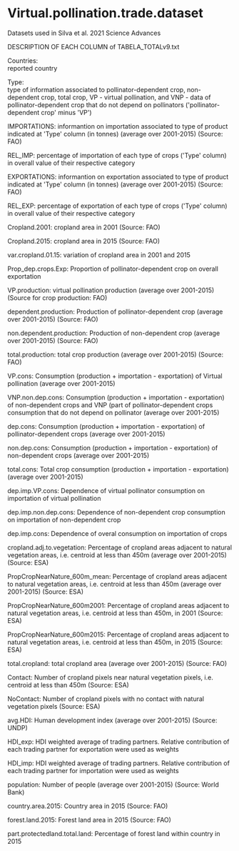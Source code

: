 # Virtual.pollination.trade.dataset
Datasets used in Silva et al. 2021 Science Advances

DESCRIPTION OF EACH COLUMN of TABELA_TOTALv9.txt	
	
Countries:	
reported country

Type: 	
type of information associated to pollinator-dependent crop, non-dependent crop, total crop, VP - virtual pollination, and VNP - data of pollinator-dependent crop that do not depend on pollinators ('pollinator-dependent crop' minus 'VP')

IMPORTATIONS:	informantion on importation associated to type of product indicated at 'Type' column (in tonnes) (average over 2001-2015) (Source: FAO)

REL_IMP:	percentage of importation of each type of crops ('Type' column) in overall value of their respective category

EXPORTATIONS:	informantion on exportation associated to type of product indicated at 'Type' column (in tonnes) (average over 2001-2015) (Source: FAO)

REL_EXP:	percentage of exportation of each type of crops ('Type' column) in overall value of their respective category

Cropland.2001:	cropland area in 2001 (Source: FAO)

Cropland.2015:	cropland area in 2015 (Source: FAO)

var.cropland.01.15:	variation of cropland area in 2001 and 2015

Prop_dep.crops.Exp:	Proportion of pollinator-dependent crop on overall exportation

VP.production:	virtual pollination production (average over 2001-2015) (Source for crop production: FAO)

dependent.production:	Production of pollinator-dependent crop (average over 2001-2015) (Source: FAO)

non.dependent.production:	Production of non-dependent crop (average over 2001-2015) (Source: FAO)

total.production:	total crop production (average over 2001-2015) (Source: FAO)
 
VP.cons:	Consumption (production + importation - exportation) of Virtual pollination  (average over 2001-2015)

VNP.non.dep.cons:	Consumption (production + importation - exportation) of non-dependent crops and VNP (part of pollinator-dependent crops consumption that do not depend on pollinator (average over 2001-2015)

dep.cons:	Consumption (production + importation - exportation) of pollinator-dependent crops (average over 2001-2015)

non.dep.cons:	Consumption (production + importation - exportation) of non-dependent crops (average over 2001-2015)

total.cons:	Total crop consumption (production + importation - exportation) (average over 2001-2015)

dep.imp.VP.cons:	Dependence of virtual pollinator consumption on importation of virtual pollination 

dep.imp.non.dep.cons:	Dependence of non-dependent crop consumption on importation of non-dependent crop

dep.imp.cons:	Dependence of overal consumption on importation of crops

cropland.adj.to.vegetation:	Percentage of cropland areas adjacent to natural vegetation areas, i.e. centroid at less than 450m (average over 2001-2015) (Source: ESA)

PropCropNearNature_600m_mean:	Percentage of cropland areas adjacent to natural vegetation areas, i.e. centroid at less than 450m (average over 2001-2015) (Source: ESA)

PropCropNearNature_600m2001:	Percentage of cropland areas adjacent to natural vegetation areas, i.e. centroid at less than 450m, in 2001 (Source: ESA)

PropCropNearNature_600m2015:	Percentage of cropland areas adjacent to natural vegetation areas, i.e. centroid at less than 450m, in 2015 (Source: ESA)

total.cropland:	total cropland area (average over 2001-2015) (Source: FAO)

Contact:	Number of cropland pixels near natural vegetation pixels, i.e. centroid at less than 450m (Source: ESA)

NoContact:	Number of cropland pixels with no contact with natural vegetation pixels (Source: ESA)

avg.HDI:	Human development index (average over 2001-2015) (Source: UNDP)

HDI_exp:	HDI weighted average of trading partners. Relative contribution of each trading partner for exportation were used as weights

HDI_imp:	HDI weighted average of trading partners. Relative contribution of each trading partner for importation were used as weights

population:	Number of people (average over 2001-2015) (Source: World Bank)

country.area.2015:	Country area in 2015 (Source: FAO)

forest.land.2015:	Forest land area in 2015 (Source: FAO)

part.protectedland.total.land:	Percentage of forest land within country in 2015


